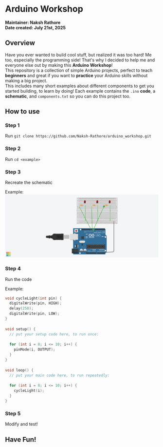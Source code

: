 # Arduino Workshop

**Maintainer: Naksh Rathore**<br />
**Date created: July 21st, 2025**

## Overview
Have you ever wanted to build cool stuff, but realized it was too hard! Me too, especially the programming side! That's why I decided to help me and everyone else out by making this **Arduino Workshop**!<br />
This repository is a collection of simple Arduino projects, perfect to teach **beginners** and great if you want to **practice** your Arduino skills without making a big project.<br />
This includes many short examples about different components to get you started building, to learn by doing! Each example contains the `.ino` **code**, a **schematic**, and `components.txt` so you can do this project too.

## How to use

### Step 1
Run `git clone https://github.com/Naksh-Rathore/arduino_workshop.git`

### Step 2
Run `cd <example>`

### Step 3
Recreate the schematic<br />

Example:<br /> 
![Example Schematic](led_line/led_line.png)

### Step 4
Run the code<br />

Example:<br />
```cpp
void cycleLight(int pin) {
  digitalWrite(pin, HIGH);
  delay(250);
  digitalWrite(pin, LOW);
}

void setup() {
  // put your setup code here, to run once:

  for (int i = 8; i <= 10; i++) {
    pinMode(i, OUTPUT);
  }
}

void loop() {
  // put your main code here, to run repeatedly:

  for (int i = 8; i <= 10; i++) {
    cycleLight(i);
  }
}
```

### Step 5
Modify and test!

## Have Fun!

